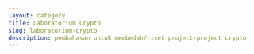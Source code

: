 ```yaml
---
layout: category
title: Laboratorium Crypto
slug: laboratorium-crypto
description: pembahasan untuk membedah/riset project-project crypto
---
```

